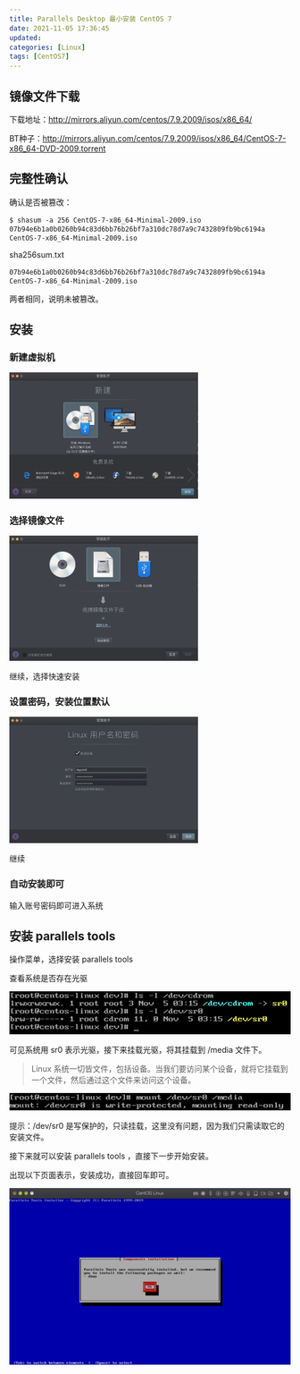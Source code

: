 ```yaml
---
title: Parallels Desktop 最小安装 CentOS 7
date: 2021-11-05 17:36:45
updated:
categories: [Linux]
tags: [CentOS7]
---
```

<meta name="referrer" content="no-referrer"/>

## 镜像文件下载

下载地址：http://mirrors.aliyun.com/centos/7.9.2009/isos/x86_64/

BT种子：http://mirrors.aliyun.com/centos/7.9.2009/isos/x86_64/CentOS-7-x86_64-DVD-2009.torrent
<!-- more -->
## 完整性确认

确认是否被篡改：

```shell
$ shasum -a 256 CentOS-7-x86_64-Minimal-2009.iso 
07b94e6b1a0b0260b94c83d6bb76b26bf7a310dc78d7a9c7432809fb9bc6194a  CentOS-7-x86_64-Minimal-2009.iso
```

sha256sum.txt

```
07b94e6b1a0b0260b94c83d6bb76b26bf7a310dc78d7a9c7432809fb9bc6194a  CentOS-7-x86_64-Minimal-2009.iso
```

两者相同，说明未被篡改。

## 安装

### 新建虚拟机

<img src="https://raw.githubusercontent.com/wangjunstf/pics/main/uPic/%E6%88%AA%E5%B1%8F2021-11-05%20%E4%B8%8A%E5%8D%8811.45.34.png" alt="截屏2021-11-05 下午4.26.34" style="zoom:33%;" />



### 选择镜像文件

<img src="https://raw.githubusercontent.com/wangjunstf/pics/main/uPic/%E6%88%AA%E5%B1%8F2021-11-05%20%E4%B8%8A%E5%8D%8811.46.08.png" alt="截屏2021-11-05 下午4.26.34" style="zoom:33%;" />

继续，选择快速安装

### 设置密码，安装位置默认

<img src="https://raw.githubusercontent.com/wangjunstf/pics/main/uPic/%E6%88%AA%E5%B1%8F2021-11-05%20%E4%B8%8B%E5%8D%882.40.11.png" alt="截屏2021-11-05 下午4.26.34" style="zoom:33%;" />

继续

### 自动安装即可

输入账号密码即可进入系统



## 安装 parallels tools 

操作菜单，选择安装 parallels tools 



查看系统是否存在光驱

<img src="https://raw.githubusercontent.com/wangjunstf/pics/main/uPic/%E6%88%AA%E5%B1%8F2021-11-05%20%E4%B8%8B%E5%8D%883.23.35.png" alt="截屏2021-11-05 下午3.23.35"  />



可见系统用 sr0 表示光驱，接下来挂载光驱，将其挂载到 /media 文件下。

> Linux 系统一切皆文件，包括设备。当我们要访问某个设备，就将它挂载到一个文件，然后通过这个文件来访问这个设备。

![截屏2021-11-05 下午3.27.01](https://raw.githubusercontent.com/wangjunstf/pics/main/uPic/%E6%88%AA%E5%B1%8F2021-11-05%20%E4%B8%8B%E5%8D%883.27.01.png)

提示：/dev/sr0 是写保护的，只读挂载，这里没有问题，因为我们只需读取它的安装文件。



接下来就可以安装 parallels tools  ，直接下一步开始安装。



出现以下页面表示，安装成功，直接回车即可。

<img src="https://raw.githubusercontent.com/wangjunstf/pics/main/uPic/%E6%88%AA%E5%B1%8F2021-11-05%20%E4%B8%8B%E5%8D%883.38.16-20211105171504693.png" alt="截屏2021-11-05 下午4.26.34" style="zoom:50%;" />